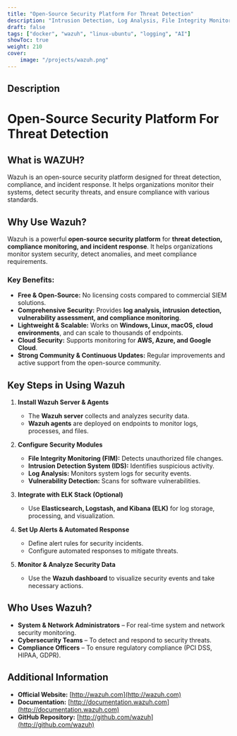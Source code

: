 ```yaml
---
title: "Open-Source Security Platform For Threat Detection"
description: "Intrusion Detection, Log Analysis, File Integrity Monitoring, Vulnerability Detection, and SIEM Capabilities"
draft: false
tags: ["docker", "wazuh", "linux-ubuntu", "logging", "AI"]
showToc: true
weight: 210
cover:
    image: "/projects/wazuh.png"
--- 
```

## Description
# Open-Source Security Platform For Threat Detection

## What is WAZUH?
Wazuh is an open-source security platform designed for threat detection, compliance, and incident response. It helps organizations monitor their systems, detect security threats, and ensure compliance with various standards.

## Why Use Wazuh?  
Wazuh is a powerful **open-source security platform** for **threat detection, compliance monitoring, and incident response**. It helps organizations monitor system security, detect anomalies, and meet compliance requirements.  

### Key Benefits:  
- **Free & Open-Source:** No licensing costs compared to commercial SIEM solutions.  
- **Comprehensive Security:** Provides **log analysis, intrusion detection, vulnerability assessment, and compliance monitoring**.  
- **Lightweight & Scalable:** Works on **Windows, Linux, macOS, cloud environments**, and can scale to thousands of endpoints.  
- **Cloud Security:** Supports monitoring for **AWS, Azure, and Google Cloud**.  
- **Strong Community & Continuous Updates:** Regular improvements and active support from the open-source community.  

## Key Steps in Using Wazuh  

1. **Install Wazuh Server & Agents**  
   - The **Wazuh server** collects and analyzes security data.  
   - **Wazuh agents** are deployed on endpoints to monitor logs, processes, and files.  

2. **Configure Security Modules**  
   - **File Integrity Monitoring (FIM):** Detects unauthorized file changes.  
   - **Intrusion Detection System (IDS):** Identifies suspicious activity.  
   - **Log Analysis:** Monitors system logs for security events.  
   - **Vulnerability Detection:** Scans for software vulnerabilities.  

3. **Integrate with ELK Stack (Optional)**  
   - Use **Elasticsearch, Logstash, and Kibana (ELK)** for log storage, processing, and visualization.  

4. **Set Up Alerts & Automated Response**  
   - Define alert rules for security incidents.  
   - Configure automated responses to mitigate threats.  

5. **Monitor & Analyze Security Data**  
   - Use the **Wazuh dashboard** to visualize security events and take necessary actions.  

## Who Uses Wazuh?  
- **System & Network Administrators** – For real-time system and network security monitoring.  
- **Cybersecurity Teams** – To detect and respond to security threats.  
- **Compliance Officers** – To ensure regulatory compliance (PCI DSS, HIPAA, GDPR).  

## Additional Information  
- **Official Website:** [http://wazuh.com](http://wazuh.com)  
- **Documentation:** [http://documentation.wazuh.com](http://documentation.wazuh.com)  
- **GitHub Repository:** [http://github.com/wazuh](http://github.com/wazuh)  


